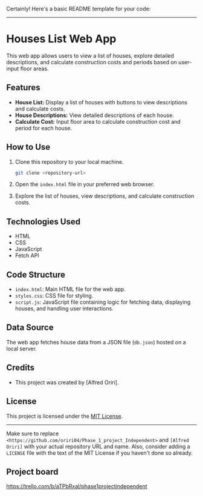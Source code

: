 Certainly! Here's a basic README template for your code:

---

# Houses List Web App

This web app allows users to view a list of houses, explore detailed descriptions, and calculate construction costs and periods based on user-input floor areas.

## Features

- **House List:** Display a list of houses with buttons to view descriptions and calculate costs.
- **House Descriptions:** View detailed descriptions of each house.
- **Calculate Cost:** Input floor area to calculate construction cost and period for each house.

## How to Use

1. Clone this repository to your local machine.
   ```bash
   git clone <repository-url>
   ```

2. Open the `index.html` file in your preferred web browser.

3. Explore the list of houses, view descriptions, and calculate construction costs.

## Technologies Used

- HTML
- CSS
- JavaScript
- Fetch API

## Code Structure

- `index.html`: Main HTML file for the web app.
- `styles.css`: CSS file for styling.
- `script.js`: JavaScript file containing logic for fetching data, displaying houses, and handling user interactions.

## Data Source

The web app fetches house data from a JSON file (`db.json`) hosted on a local server.

## Credits

- This project was created by [Alfred Oriri].

## License

This project is licensed under the [MIT License](LICENSE).

---

Make sure to replace `<https://github.com/oriri04/Phase_1_project_Independent>` and `[Alfred Oriri]` with your actual repository URL and name. Also, consider adding a `LICENSE` file with the text of the MIT License if you haven't done so already.

## Project board

https://trello.com/b/aTPbRxal/phase1projectindependent